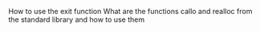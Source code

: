 How to use the exit function What are the functions callo and realloc from the standard library and how to use them
